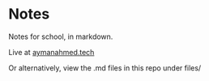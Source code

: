 # Notes
Notes for school, in markdown.

Live at [aymanahmed.tech](aymanahmed.tech)

Or alternatively, view the .md files in this repo under files/
